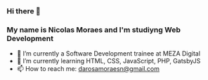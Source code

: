 ### Hi there 👋
### My name is Nicolas Moraes and I'm studiyng Web Development

- 🔭 I’m currently a Software Development trainee at MEZA Digital
- 🌱 I’m currently learning HTML, CSS, JavaScript, PHP, GatsbyJS
- 📫 How to reach me: darosamoraesn@gmail.com

